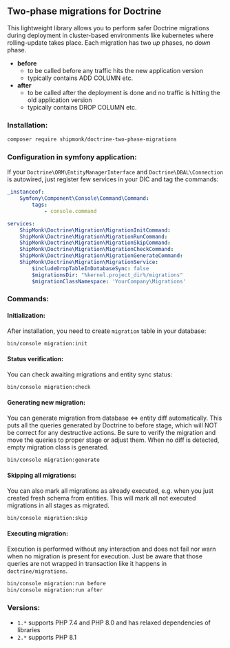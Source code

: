 ## Two-phase migrations for Doctrine
This lightweight library allows you to perform safer Doctrine migrations during deployment in cluster-based environments like kubernetes where rolling-update takes place.
Each migration has two *up* phases, no *down* phase.

- **before**
  - to be called before any traffic hits the new application version
  - typically contains ADD COLUMN etc.
- **after**
  - to be called after the deployment is done and no traffic is hitting the old application version
  - typically contains DROP COLUMN etc.

### Installation:

```sh
composer require shipmonk/doctrine-two-phase-migrations
```

### Configuration in symfony application:

If your `Doctrine\ORM\EntityManagerInterface` and `Doctrine\DBAL\Connection` is autowired, just register few services in your DIC and tag the commands:
```yml
_instanceof:
    Symfony\Component\Console\Command\Command:
        tags:
            - console.command

services:
    ShipMonk\Doctrine\Migration\MigrationInitCommand:
    ShipMonk\Doctrine\Migration\MigrationRunCommand:
    ShipMonk\Doctrine\Migration\MigrationSkipCommand:
    ShipMonk\Doctrine\Migration\MigrationCheckCommand:
    ShipMonk\Doctrine\Migration\MigrationGenerateCommand:
    ShipMonk\Doctrine\Migration\MigrationService:
        $includeDropTableInDatabaseSync: false
        $migrationsDir: "%kernel.project_dir%/migrations"
        $migrationClassNamespace: 'YourCompany\Migrations'
```

### Commands:

#### Initialization:

After installation, you need to create `migration` table in your database:

```bash
bin/console migration:init
```

#### Status verification:

You can check awaiting migrations and entity sync status:

```bash
bin/console migration:check
```

#### Generating new migration:

You can generate migration from database <=> entity diff automatically.
This puts all the queries generated by Doctrine to before stage, which will NOT be correct for any destructive actions.
Be sure to verify the migration and move the queries to proper stage or adjust them.
When no diff is detected, empty migration class is generated.

```bash
bin/console migration:generate
```

#### Skipping all migrations:

You can also mark all migrations as already executed, e.g. when you just created fresh schema from entities.
This will mark all not executed migrations in all stages as migrated.

```bash
bin/console migration:skip
```

#### Executing migration:

Execution is performed without any interaction and does not fail nor warn when no migration is present for execution.
Just be aware that those queries are not wrapped in transaction like it happens in `doctrine/migrations`.

```bash
bin/console migration:run before
bin/console migration:run after
```

### Versions:

- `1.*` supports PHP 7.4 and PHP 8.0 and has relaxed dependencies of libraries
- `2.*` supports PHP 8.1
